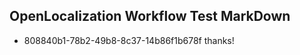 ## OpenLocalization Workflow Test MarkDown
* 808840b1-78b2-49b8-8c37-14b86f1b678f thanks!

<!--HONumber=Aug16_HO1-->


